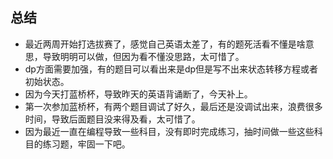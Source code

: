 ## 总结
  + 最近两周开始打选拔赛了，感觉自己英语太差了，有的题死活看不懂是啥意思，导致明明可以做，但因为看不懂没思路，太可惜了。
  + dp方面需要加强，有的题目可以看出来是dp但是写不出来状态转移方程或者初始状态。
  + 因为今天打蓝桥杯，导致昨天的英语背诵断了，今天补上。
  + 第一次参加蓝桥杯，有两个题目调试了好久，最后还是没调试出来，浪费很多时间，导致后面题目没来得及看，太可惜了。
  + 因为最近一直在编程导致一些科目，没有即时完成练习，抽时间做一些这些科目的练习题，牢固一下吧。
